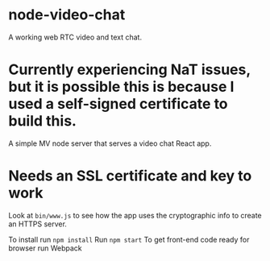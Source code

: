 # node-video-chat
A working web RTC video and text chat.

# Currently experiencing NaT issues, but it is possible this is because I used a self-signed certificate to build this.

A simple MV node server that serves a video chat React app.

# Needs an SSL certificate and key to work
Look at `bin/www.js` to see how the app uses the cryptographic info to create an HTTPS server.

To install run `npm install`
Run `npm start`
To get front-end code ready for browser run Webpack
